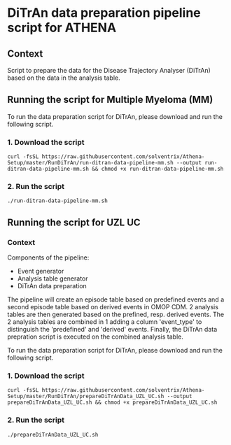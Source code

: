# DiTrAn data preparation pipeline script for ATHENA

## Context
Script to prepare the data for the Disease Trajectory Analyser (DiTrAn) based on the data in the analysis table.

## Running the script for Multiple Myeloma (MM)
To run the data preparation script for DiTrAn, please download and run the following script.
###  1. Download the script
```
curl -fsSL https://raw.githubusercontent.com/solventrix/Athena-Setup/master/RunDiTrAn/run-ditran-data-pipeline-mm.sh --output run-ditran-data-pipeline-mm.sh && chmod +x run-ditran-data-pipeline-mm.sh
```
###  2. Run the script
```
./run-ditran-data-pipeline-mm.sh
```

## Running the script for UZL UC

### Context

Components of the pipeline:
* Event generator
* Analysis table generator
* DiTrAn data preparation

The pipeline will create an episode table based on predefined events and a second episode table based on derived events in OMOP CDM.  2 analysis tables are then generated based on the prefined, resp. derived events.  The 2 analysis tables are combined in 1 adding a column 'event_type' to distinguish the 'predefined' and 'derived' events.  Finally, the DiTrAn data prepration script is executed on the combined analysis table.

To run the data preparation script for DiTrAn, please download and run the following script.

###  1. Download the script
```
curl -fsSL https://raw.githubusercontent.com/solventrix/Athena-Setup/master/RunDiTrAn/prepareDiTrAnData_UZL_UC.sh --output prepareDiTrAnData_UZL_UC.sh && chmod +x prepareDiTrAnData_UZL_UC.sh
```
###  2. Run the script
```
./prepareDiTrAnData_UZL_UC.sh
```


